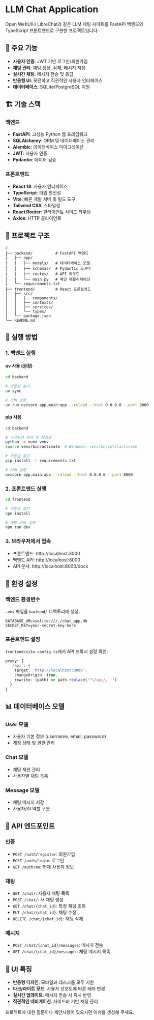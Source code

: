# LLM Chat Application

Open WebUI나 LibreChat과 같은 LLM 채팅 사이트를 FastAPI 백엔드와 TypeScript 프론트엔드로 구현한 프로젝트입니다.

## 🚀 주요 기능

- **사용자 인증**: JWT 기반 로그인/회원가입
- **채팅 관리**: 채팅 생성, 삭제, 메시지 저장
- **실시간 채팅**: 메시지 전송 및 응답
- **반응형 UI**: 모던하고 직관적인 사용자 인터페이스
- **데이터베이스**: SQLite/PostgreSQL 지원

## 🏗️ 기술 스택

### 백엔드

- **FastAPI**: 고성능 Python 웹 프레임워크
- **SQLAlchemy**: ORM 및 데이터베이스 관리
- **Alembic**: 데이터베이스 마이그레이션
- **JWT**: 사용자 인증
- **Pydantic**: 데이터 검증

### 프론트엔드

- **React 18**: 사용자 인터페이스
- **TypeScript**: 타입 안전성
- **Vite**: 빠른 개발 서버 및 빌드 도구
- **Tailwind CSS**: 스타일링
- **React Router**: 클라이언트 사이드 라우팅
- **Axios**: HTTP 클라이언트

## 📁 프로젝트 구조

```
/
├── backend/          # FastAPI 백엔드
│   ├── app/
│   │   ├── models/   # 데이터베이스 모델
│   │   ├── schemas/  # Pydantic 스키마
│   │   ├── routes/   # API 라우트
│   │   └── main.py   # 메인 애플리케이션
│   └── requirements.txt
├── frontend/         # React 프론트엔드
│   ├── src/
│   │   ├── components/
│   │   ├── contexts/
│   │   ├── services/
│   │   └── types/
│   └── package.json
└── README.md
```

## 🚀 실행 방법

### 1. 백엔드 실행

#### uv 사용 (권장)

```bash
cd backend

# 의존성 설치
uv sync

# 서버 실행
uv run uvicorn app.main:app --reload --host 0.0.0.0 --port 8000
```

#### pip 사용

```bash
cd backend

# 가상환경 생성 및 활성화
python -m venv venv
source venv/bin/activate  # Windows: venv\Scripts\activate

# 의존성 설치
pip install -r requirements.txt

# 서버 실행
uvicorn app.main:app --reload --host 0.0.0.0 --port 8000
```

### 2. 프론트엔드 실행

```bash
cd frontend

# 의존성 설치
npm install

# 개발 서버 실행
npm run dev
```

### 3. 브라우저에서 접속

- 프론트엔드: http://localhost:3000
- 백엔드 API: http://localhost:8000
- API 문서: http://localhost:8000/docs

## 🔧 환경 설정

### 백엔드 환경변수

`.env` 파일을 `backend/` 디렉토리에 생성:

```env
DATABASE_URL=sqlite:///./chat_app.db
SECRET_KEY=your-secret-key-here
```

### 프론트엔드 설정

`frontend/vite.config.ts`에서 API 프록시 설정 확인:

```typescript
proxy: {
  '/api': {
    target: 'http://localhost:8000',
    changeOrigin: true,
    rewrite: (path) => path.replace(/^\/api/, '')
  }
}
```

## 📊 데이터베이스 모델

### User 모델

- 사용자 기본 정보 (username, email, password)
- 계정 상태 및 권한 관리

### Chat 모델

- 채팅 세션 관리
- 사용자별 채팅 목록

### Message 모델

- 채팅 메시지 저장
- 사용자/AI 역할 구분

## 🔐 API 엔드포인트

### 인증

- `POST /auth/register`: 회원가입
- `POST /auth/login`: 로그인
- `GET /auth/me`: 현재 사용자 정보

### 채팅

- `GET /chat/`: 사용자 채팅 목록
- `POST /chat/`: 새 채팅 생성
- `GET /chat/{chat_id}`: 특정 채팅 조회
- `PUT /chat/{chat_id}`: 채팅 수정
- `DELETE /chat/{chat_id}`: 채팅 삭제

### 메시지

- `POST /chat/{chat_id}/messages`: 메시지 전송
- `GET /chat/{chat_id}/messages`: 채팅 메시지 목록

## 🎨 UI 특징

- **반응형 디자인**: 모바일과 데스크톱 모두 지원
- **다크/라이트 모드**: 사용자 선호도에 따른 테마 변경
- **실시간 업데이트**: 메시지 전송 시 즉시 반영
- **직관적인 네비게이션**: 사이드바 기반 채팅 관리



프로젝트에 대한 질문이나 제안사항이 있으시면 이슈를 생성해 주세요.
